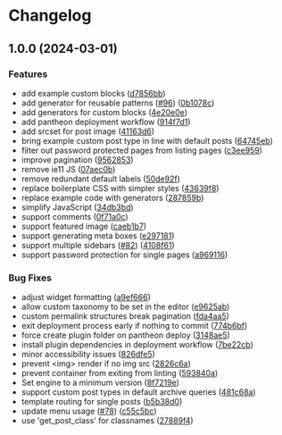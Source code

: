 # Changelog

## 1.0.0 (2024-03-01)


### Features

* add example custom blocks ([d7856bb](https://github.com/sparkbox/sparkpress-wordpress-starter/commit/d7856bbc2e93796ea15491c814d7603f2ec80610))
* add generator for reusable patterns ([#96](https://github.com/sparkbox/sparkpress-wordpress-starter/issues/96)) ([0b1078c](https://github.com/sparkbox/sparkpress-wordpress-starter/commit/0b1078c9ed1498210257133184dc7f22b9a056f2))
* add generators for custom blocks ([4e20e0e](https://github.com/sparkbox/sparkpress-wordpress-starter/commit/4e20e0e1008779fb14cf9bd65161489ee5b62590))
* add pantheon deployment workflow ([914f7d1](https://github.com/sparkbox/sparkpress-wordpress-starter/commit/914f7d14f0f1f97858eafcad3d661273fbb09d8f))
* add srcset for post image ([41163d6](https://github.com/sparkbox/sparkpress-wordpress-starter/commit/41163d6abacce5d8c128d48b29957abe0030b54c))
* bring example custom post type in line with default posts ([64745eb](https://github.com/sparkbox/sparkpress-wordpress-starter/commit/64745eb6716e6a4f4e263f79622ae4628a8a5674))
* filter out password protected pages from listing pages ([c3ee959](https://github.com/sparkbox/sparkpress-wordpress-starter/commit/c3ee95912a6f3fab76c5b6120121d9e47b756af0))
* improve pagination ([9562853](https://github.com/sparkbox/sparkpress-wordpress-starter/commit/95628538c9eabbe33c8f13463c7d2ea1f5a822a3))
* remove ie11 JS ([07aec0b](https://github.com/sparkbox/sparkpress-wordpress-starter/commit/07aec0b0588ad1b92222dedb607fc1916a6f1177))
* remove redundant default labels ([50de92f](https://github.com/sparkbox/sparkpress-wordpress-starter/commit/50de92f5fd9c20a7f4c31684df6f9d282dd1296b))
* replace boilerplate CSS with simpler styles ([43639f8](https://github.com/sparkbox/sparkpress-wordpress-starter/commit/43639f80b96cbca1388b851ee7f89f77a8415c48))
* replace example code with generators ([287859b](https://github.com/sparkbox/sparkpress-wordpress-starter/commit/287859b6ab656497582b6f3472d81ccc32b78118))
* simplify JavaScript ([34db3bd](https://github.com/sparkbox/sparkpress-wordpress-starter/commit/34db3bdfd06507137251e942848328ecbbd6af81))
* support comments ([0f71a0c](https://github.com/sparkbox/sparkpress-wordpress-starter/commit/0f71a0c9d759a8dcd1b345de44ce2b05cbe56ac4))
* support featured image ([caeb1b7](https://github.com/sparkbox/sparkpress-wordpress-starter/commit/caeb1b738ed0916e137442ee7221d2dd25445ee9))
* support generating meta boxes ([e297181](https://github.com/sparkbox/sparkpress-wordpress-starter/commit/e2971818870d847bafa0fe2be712e12489068e44))
* support multiple sidebars ([#82](https://github.com/sparkbox/sparkpress-wordpress-starter/issues/82)) ([4108f61](https://github.com/sparkbox/sparkpress-wordpress-starter/commit/4108f617814570012a6c0ea0dcac698e8678f171))
* support password protection for single pages ([a969116](https://github.com/sparkbox/sparkpress-wordpress-starter/commit/a969116f5fd1e6b5c1120856e885e4d4ad532a72))


### Bug Fixes

* adjust widget formatting ([a9ef666](https://github.com/sparkbox/sparkpress-wordpress-starter/commit/a9ef666caac09ce9236c8ca4e41c16bb64f3ab72))
* allow custom taxonomy to be set in the editor ([e9625ab](https://github.com/sparkbox/sparkpress-wordpress-starter/commit/e9625abd6c4634e64175c7614f8dae4cec7f5beb))
* custom permalink structures break pagination ([fda4aa5](https://github.com/sparkbox/sparkpress-wordpress-starter/commit/fda4aa595e553825db0a2c03942dd2f05fb1fc11))
* exit deployment process early if nothing to commit ([774b6bf](https://github.com/sparkbox/sparkpress-wordpress-starter/commit/774b6bf1e43efc1bee004a5d52f5b93d6a1d8e23))
* force create plugin folder on pantheon deploy ([3148ae5](https://github.com/sparkbox/sparkpress-wordpress-starter/commit/3148ae51103fbeb44d49910ba3a442ffbcfa6c2e))
* install plugin dependencies in deployment workflow ([7be22cb](https://github.com/sparkbox/sparkpress-wordpress-starter/commit/7be22cbef0d65a2bf93222153847947b324b7d4a))
* minor accessibility issues ([826dfe5](https://github.com/sparkbox/sparkpress-wordpress-starter/commit/826dfe50b896d97c18a967c53d6b49820834233f))
* prevent &lt;img&gt; render if no img src ([2826c6a](https://github.com/sparkbox/sparkpress-wordpress-starter/commit/2826c6ae67eca6c9677e97300811a84b23884705))
* prevent container from exiting from linting ([593840a](https://github.com/sparkbox/sparkpress-wordpress-starter/commit/593840ab32eca8c34e8c300b499ba021a555968d))
* Set engine to a minimum version ([8f7219e](https://github.com/sparkbox/sparkpress-wordpress-starter/commit/8f7219e273c7eff4c4e240e58de2944b56cc1114))
* support custom post types in default archive queries ([481c68a](https://github.com/sparkbox/sparkpress-wordpress-starter/commit/481c68a71ac8f9f8afb2f4dd3f7a093261e02ef5))
* template routing for single posts ([b5b38d0](https://github.com/sparkbox/sparkpress-wordpress-starter/commit/b5b38d0b5c4acf6ca7a903a834f1efce695d649d))
* update menu usage ([#78](https://github.com/sparkbox/sparkpress-wordpress-starter/issues/78)) ([c55c5bc](https://github.com/sparkbox/sparkpress-wordpress-starter/commit/c55c5bc9fb577a8889d8b99c095bde3827e6a12d))
* use 'get_post_class' for classnames ([27889f4](https://github.com/sparkbox/sparkpress-wordpress-starter/commit/27889f4e026a71d29056315d69992c622ccecafb))
